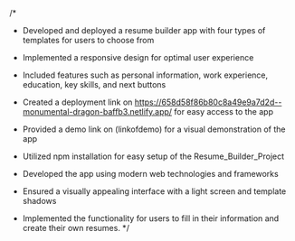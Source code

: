 /*
- Developed and deployed a resume builder app with four types of templates for users to choose from

- Implemented a responsive design for optimal user experience

- Included features such as personal information, work experience, education, key skills, and next buttons

- Created a deployment link on https://658d58f86b80c8a49e9a7d2d--monumental-dragon-baffb3.netlify.app/ for easy access to the app

- Provided a demo link on (linkofdemo) for a visual demonstration of the app

- Utilized npm installation for easy setup of the Resume_Builder_Project

- Developed the app using modern web technologies and frameworks

- Ensured a visually appealing interface with a light screen and template shadows

- Implemented the functionality for users to fill in their information and create their own resumes.
*/
